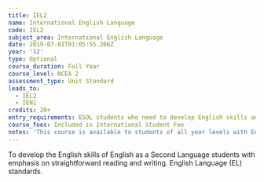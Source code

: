 ```yaml
---
title: IEL2
name: International English Language
code: IEL2
subject_area: International English Language
date: 2019-07-01T01:05:55.206Z
year: '12'
type: Optional
course_duration: Full Year
course_level: NCEA 2
assessment_type: Unit Standard
leads_to:
  - IEL2
  - IEN1
credits: 20+
entry_requirements: ESOL students who need to develop English skills and HOF/TIC approval.
course_fees: Included in International Student Fee
notes: 'This course is available to students of all year levels with English as a second language.'
---
```

To develop the English skills of English as a Second Language students with emphasis on straightforward reading and writing. English Language (EL) standards.
